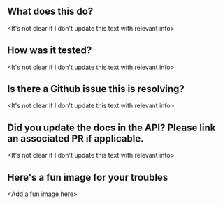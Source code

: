 ## What does this do?

\<It's not clear if I don't update this text with relevant info\>

## How was it tested?

\<It's not clear if I don't update this text with relevant info\>

## Is there a Github issue this is resolving?

\<It's not clear if I don't update this text with relevant info\>

## Did you update the docs in the API? Please link an associated PR if applicable.

\<It's not clear if I don't update this text with relevant info\>

## Here's a fun image for your troubles

\<Add a fun image here\>
